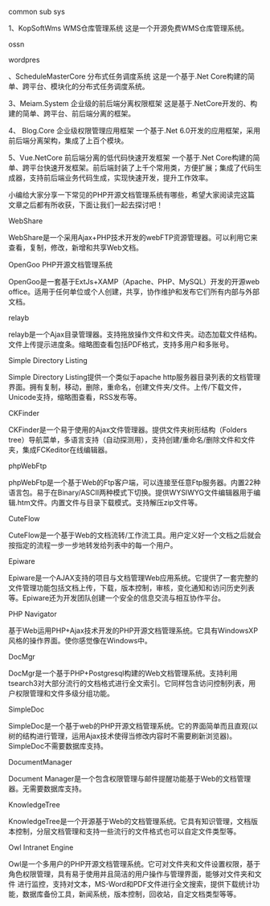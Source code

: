 common sub sys


1、KopSoftWms  WMS仓库管理系统
这是一个开源免费WMS仓库管理系统。

ossn

wordpres

、ScheduleMasterCore 分布式任务调度系统
这是一个基于.Net Core构建的简单、跨平台、模块化的分布式任务调度系统。

3、Meiam.System  企业级的前后端分离权限框架
这是基于.NetCore开发的、构建的简单、跨平台、前后端分离的框架。

4、 Blog.Core 企业级权限管理应用框架
一个基于.Net 6.0开发的应用框架，采用前后端分离架构，集成了上百个模块。

5、Vue.NetCore  前后端分离的低代码快速开发框架
一个基于.Net Core构建的简单、跨平台快速开发框架。前后端封装了上千个常用类，方便扩展；集成了代码生成器，支持前后端业务代码生成，实现快速开发，提升工作效率。

小编给大家分享一下常见的PHP开源文档管理系统有哪些，希望大家阅读完这篇文章之后都有所收获，下面让我们一起去探讨吧！

WebShare

WebShare是一个采用Ajax+PHP技术开发的webFTP资源管理器。可以利用它来查看，复制，修改，新增和共享Web文档。

OpenGoo PHP开源文档管理系统

OpenGoo是一套基于ExtJs+XAMP（Apache、PHP、MySQL）开发的开源web office。适用于任何单位或个人创建，共享，协作维护和发布它们所有内部与外部文档。

relayb

relayb是一个Ajax目录管理器。支持拖放操作文件和文件夹。动态加载文件结构。文件上传提示进度条。缩略图查看包括PDF格式，支持多用户和多账号。

Simple Directory Listing

Simple Directory Listing提供一个类似于apache http服务器目录列表的文档管理界面。拥有复制，移动，删除，重命名，创建文件夹/文件。上传/下载文件，Unicode支持，缩略图查看，RSS发布等。

CKFinder

CKFinder是一个易于使用的Ajax文件管理器。提供文件夹树形结构（Folders tree）导航菜单，多语言支持（自动探测用），支持创建/重命名/删除文件和文件夹，集成FCKeditor在线编辑器。

phpWebFtp

phpWebFtp是一个基于Web的Ftp客户端，可以连接至任意Ftp服务器。内置22种语言包。易于在Binary/ASCII两种模式下切换。提供WYSIWYG文件编辑器用于编辑.htm文件。内置文件与目录下载模式。支持解压zip文件等。

CuteFlow

CuteFlow是一个基于Web的文档流转/工作流工具。用户定义好一个文档之后就会按指定的流程一步一步地转发给列表中的每一个用户。

Epiware

Epiware是一个AJAX支持的项目与文档管理Web应用系统。它提供了一套完整的文件管理功能包括文档上传，下载，版本控制，审核，变化通知和访问历史列表等。Epiware还为开发团队创建一个安全的信息交流与相互协作平台。

PHP Navigator

基于Web运用PHP+Ajax技术开发的PHP开源文档管理系统。它具有WindowsXP风格的操作界面。使你感觉像在Windows中。

DocMgr

DocMgr是一个基于PHP+Postgresql构建的Web文档管理系统。支持利用tsearch3对大部分流行的文档格式进行全文索引。它同样包含访问控制列表，用户权限管理和文件多级分组功能。

SimpleDoc

SimpleDoc是一个基于web的PHP开源文档管理系统。它的界面简单而且直观(以树的结构进行管理，运用Ajax技术使得当修改内容时不需要刷新浏览器)。SimpleDoc不需要数据库支持。

DocumentManager

Document Manager是一个包含权限管理与邮件提醒功能基于Web的文档管理器。无需要数据库支持。

KnowledgeTree

KnowledgeTree是一个开源基于Web的文档管理系统。它具有知识管理，文档版本控制，分层文档管理和支持一些流行的文件格式也可以自定文件类型等。

Owl Intranet Engine

Owl是一个多用户的PHP开源文档管理系统。它可对文件夹和文件设置权限，基于角色权限管理，具有易于使用并且简洁的用户操作与管理界面，能够对文件夹和文件 进行监控，支持对文本，MS-Word和PDF文件进行全文搜索，提供下载统计功能，数据库备份工具，新闻系统，版本控制，回收站，自定文档类型等等。